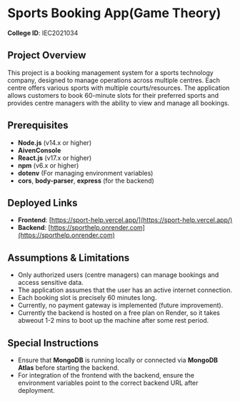 # Sports Booking App(Game Theory)

**College ID**: IEC2021034

## Project Overview

This project is a booking management system for a sports technology company, designed to manage operations across multiple centres. Each centre offers various sports with multiple courts/resources. The application allows customers to book 60-minute slots for their preferred sports and provides centre managers with the ability to view and manage all bookings.

## Prerequisites

- **Node.js** (v14.x or higher)
- **AivenConsole**
- **React.js** (v17.x or higher)
- **npm** (v6.x or higher)
- **dotenv** (For managing environment variables)
- **cors**, **body-parser**, **express** (for the backend)

## Deployed Links

- **Frontend**: [https://sport-help.vercel.app/](https://sport-help.vercel.app/)
- **Backend**: [https://sporthelp.onrender.com](https://sporthelp.onrender.com)

## Assumptions & Limitations

- Only authorized users (centre managers) can manage bookings and access sensitive data.
- The application assumes that the user has an active internet connection.
- Each booking slot is precisely 60 minutes long.
- Currently, no payment gateway is implemented (future improvement).
- Currently the backend is hosted on a free plan on Render, so it takes abweout 1-2 mins to boot up the machine after some rest period.

## Special Instructions

- Ensure that **MongoDB** is running locally or connected via **MongoDB Atlas** before starting the backend.
- For integration of the frontend with the backend, ensure the environment variables point to the correct backend URL after deployment.

